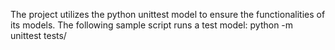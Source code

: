 The project utilizes the python unittest model to ensure the functionalities of its models. The following sample script runs a test model: python -m unittest tests/
